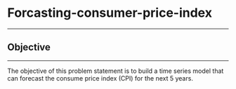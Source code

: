 # Forcasting-consumer-price-index
---------------------------
## **Objective**
---------------------------

The objective of this problem statement is to build a time series model that can forecast the consume price index (CPI) for the next 5 years.
